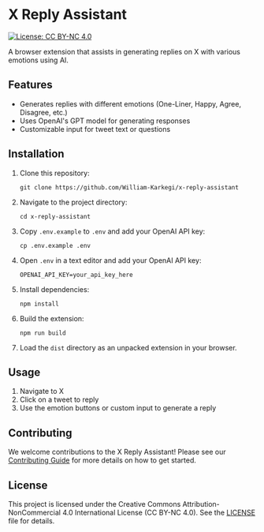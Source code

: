 # X Reply Assistant

[![License: CC BY-NC 4.0](https://img.shields.io/badge/License-CC%20BY--NC%204.0-lightgrey.svg)](https://creativecommons.org/licenses/by-nc/4.0/)

A browser extension that assists in generating replies on X with various emotions using AI.

## Features

- Generates replies with different emotions (One-Liner, Happy, Agree, Disagree, etc.)
- Uses OpenAI's GPT model for generating responses
- Customizable input for tweet text or questions

## Installation

1. Clone this repository:
   ```
   git clone https://github.com/William-Karkegi/x-reply-assistant
   ```
2. Navigate to the project directory:
   ```
   cd x-reply-assistant
   ```
3. Copy `.env.example` to `.env` and add your OpenAI API key:
   ```
   cp .env.example .env
   ```
4. Open `.env` in a text editor and add your OpenAI API key:
   ```
   OPENAI_API_KEY=your_api_key_here
   ```
5. Install dependencies:
   ```
   npm install
   ```
6. Build the extension:
   ```
   npm run build
   ```
7. Load the `dist` directory as an unpacked extension in your browser.

## Usage

1. Navigate to X
2. Click on a tweet to reply
3. Use the emotion buttons or custom input to generate a reply

## Contributing

We welcome contributions to the X Reply Assistant! Please see our [Contributing Guide](CONTRIBUTING.md) for more details on how to get started.

## License

This project is licensed under the Creative Commons Attribution-NonCommercial 4.0 International License (CC BY-NC 4.0). See the [LICENSE](LICENSE) file for details.
